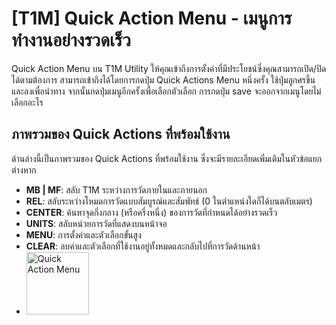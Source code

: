 # [T1M] Quick Action Menu - เมนูการทำงานอย่างรวดเร็ว

Quick Action Menu บน T1M Utility ให้คุณเข้าถึงการตั้งค่าที่มีประโยชน์ซึ่งคุณสามารถเปิด/ปิดได้ตามต้องการ สามารถเข้าถึงได้โดยการกดปุ่ม Quick Actions Menu หนึ่งครั้ง ใช้ปุ่มลูกศรขึ้นและลงเพื่อนำทาง จากนั้นกดปุ่มเมนูอีกครั้งเพื่อเลือกตัวเลือก การกดปุ่ม save จะออกจากเมนูโดยไม่เลือกอะไร

## ภาพรวมของ Quick Actions ที่พร้อมใช้งาน

ด้านล่างนี้เป็นภาพรวมของ Quick Actions ที่พร้อมใช้งาน ซึ่งจะมีรายละเอียดเพิ่มเติมในหัวข้อแยกต่างหาก

- **MB | MF**: สลับ T1M ระหว่างการวัดภายในและภายนอก
- **REL**: สลับระหว่างโหมดการวัดแบบสัมบูรณ์และสัมพัทธ์ (0 ในตำแหน่งใดก็ได้บนตลับเมตร)
- **CENTER**: ค้นหาจุดกึ่งกลาง (หรือครึ่งหนึ่ง) ของการวัดที่กำหนดได้อย่างรวดเร็ว
- **UNITS**: สลับหน่วยการวัดที่แสดงบนหน้าจอ
- **MENU**: การตั้งค่าและตัวเลือกขั้นสูง
- **CLEAR**: ลบค่าและตัวเลือกที่ใช้งานอยู่ทั้งหมดและกลับไปที่การวัดด้านหน้า
- <img src="https://support.reekon.tools/hc/article_attachments/38056292745364" alt="Quick Action Menu" width="100">

